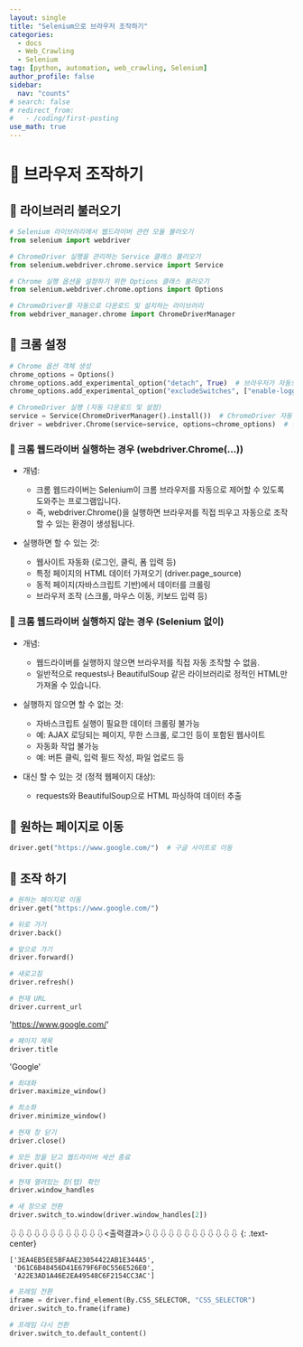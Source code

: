 ```yaml
---
layout: single
title: "Selenium으로 브라우저 조작하기"
categories:
  - docs
  - Web_Crawling
  - Selenium
tag: [python, automation, web_crawling, Selenium]
author_profile: false
sidebar:
  nav: "counts"
# search: false
# redirect_from:
#   - /coding/first-posting
use_math: true
---
```


# 👑 브라우저 조작하기

## 🍄 라이브러리 불러오기

```python
# Selenium 라이브러리에서 웹드라이버 관련 모듈 불러오기
from selenium import webdriver

# ChromeDriver 실행을 관리하는 Service 클래스 불러오기
from selenium.webdriver.chrome.service import Service

# Chrome 실행 옵션을 설정하기 위한 Options 클래스 불러오기
from selenium.webdriver.chrome.options import Options

# ChromeDriver를 자동으로 다운로드 및 설치하는 라이브러리
from webdriver_manager.chrome import ChromeDriverManager
```

## 🍄 크롬 설정

```python
# Chrome 옵션 객체 생성
chrome_options = Options()
chrome_options.add_experimental_option("detach", True)  # 브라우저가 자동으로 닫히지 않도록 설정
chrome_options.add_experimental_option("excludeSwitches", ["enable-logging"])  # 불필요한 로그 제거

# ChromeDriver 실행 (자동 다운로드 및 설정)
service = Service(ChromeDriverManager().install())  # ChromeDriver 자동 설치 및 실행
driver = webdriver.Chrome(service=service, options=chrome_options)  # 웹드라이버 실행
```

### 🍋 크롬 웹드라이버 실행하는 경우 (webdriver.Chrome(...))

- 개념:

  - 크롬 웹드라이버는 Selenium이 크롬 브라우저를 자동으로 제어할 수 있도록 도와주는 프로그램입니다.
  - 즉, webdriver.Chrome()을 실행하면 브라우저를 직접 띄우고 자동으로 조작할 수 있는 환경이 생성됩니다.

- 실행하면 할 수 있는 것:
  - 웹사이트 자동화 (로그인, 클릭, 폼 입력 등)
  - 특정 페이지의 HTML 데이터 가져오기 (driver.page_source)
  - 동적 페이지(자바스크립트 기반)에서 데이터를 크롤링
  - 브라우저 조작 (스크롤, 마우스 이동, 키보드 입력 등)

### 🍋 크롬 웹드라이버 실행하지 않는 경우 (Selenium 없이)

- 개념:

  - 웹드라이버를 실행하지 않으면 브라우저를 직접 자동 조작할 수 없음.
  - 일반적으로 requests나 BeautifulSoup 같은 라이브러리로 정적인 HTML만 가져올 수 있습니다.

- 실행하지 않으면 할 수 없는 것:

  - 자바스크립트 실행이 필요한 데이터 크롤링 불가능
  - 예: AJAX 로딩되는 페이지, 무한 스크롤, 로그인 등이 포함된 웹사이트
  - 자동화 작업 불가능
  - 예: 버튼 클릭, 입력 필드 작성, 파일 업로드 등

- 대신 할 수 있는 것 (정적 웹페이지 대상):
  - requests와 BeautifulSoup으로 HTML 파싱하여 데이터 추출

## 🍄 원하는 페이지로 이동

```python
driver.get("https://www.google.com/")  # 구글 사이트로 이동
```

## 🍄 조작 하기

```python
# 원하는 페이지로 이동
driver.get("https://www.google.com/")
```

```python
# 뒤로 가기
driver.back()
```

```python
# 앞으로 가기
driver.forward()
```

```python
# 새로고침
driver.refresh()
```

```python
# 현재 URL
driver.current_url
```

'https://www.google.com/'

```python
# 페이지 제목
driver.title
```

'Google'

```python
# 최대화
driver.maximize_window()
```

```python
# 최소화
driver.minimize_window()
```

```python
# 현재 창 닫기
driver.close()
```

```python
# 모든 창을 닫고 웹드라이버 세션 종료
driver.quit()
```

```python
# 현재 열려있는 창(탭) 확인
driver.window_handles
```

```python
# 새 창으로 전환
driver.switch_to.window(driver.window_handles[2])
```

⇩⇩⇩⇩⇩⇩⇩⇩⇩⇩⇩⇩<출력결과>⇩⇩⇩⇩⇩⇩⇩⇩⇩⇩⇩⇩
{: .text-center}

```plaintext
['3EA4EB5EE5BFAAE23054422AB1E344A5',
 'D61C6B48456D41E679F6F0C556E526E0',
 'A22E3AD1A46E2EA49548C6F2154CC3AC']
```

```python
# 프레임 전환
iframe = driver.find_element(By.CSS_SELECTOR, "CSS_SELECTOR")
driver.switch_to.frame(iframe)
```

```python
# 프레임 다시 전환
driver.switch_to.default_content()
```
